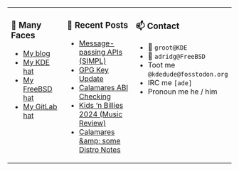 
<table><tr>
  
<td valign="top" width="30%">
  
### 🙋 Many Faces

- [My blog](https://euroquis.nl/bobulate/)
- [My KDE hat](https://invent.kde.org/adridg)
- [My FreeBSD hat](https://wiki.freebsd.org/AdriaanDeGroot)
- [My GitLab hat](https://gitlab.com/adriaandegroot)
</td>

<td valign="top" width="40%">
  
### 💬 Recent Posts

<!-- BLOG-POST-LIST:START -->
- [Message-passing APIs &lpar;SIMPL&rpar;](https://euroquis.nl//blabla/2024/08/20/simpl.html)
- [GPG Key Update](https://euroquis.nl//blabla/2024/07/31/gpg.html)
- [Calamares ABI Checking](https://euroquis.nl//calamares/2024/07/08/abi.html)
- [Kids ‘n Billies 2024 &lpar;Music Review&rpar;](https://euroquis.nl//blabla/2024/07/07/billies.html)
- [Calamares &amp;amp; some Distro Notes](https://euroquis.nl//calamares/2024/07/03/kubuntu.html)
<!-- BLOG-POST-LIST:END -->
</td>

<td valign="top" width="30%">
  
### 📫 Contact

- 📧 `groot@KDE`
- 📧 `adridg@FreeBSD`
- Toot me `@kdedude@fosstodon.org`
- IRC me `[ade]`
- Pronoun me he / him
</td>

</tr></table>
